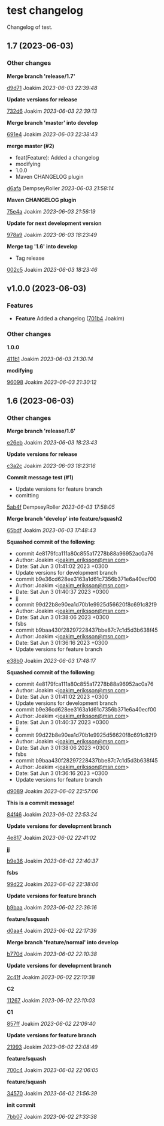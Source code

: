 # test changelog

Changelog of test.

## 1.7 (2023-06-03)

### Other changes

**Merge branch 'release/1.7'**


[d9d71](https://github.com/DempseyRoller/test/commit/d9d71eb77a1c7d0) Joakim *2023-06-03 22:39:48*

**Update versions for release**


[732d6](https://github.com/DempseyRoller/test/commit/732d6b9b1bc7454) Joakim *2023-06-03 22:39:13*

**Merge branch 'master' into develop**


[691e4](https://github.com/DempseyRoller/test/commit/691e496f3787d58) Joakim *2023-06-03 22:38:43*

**merge master (#2)**

* feat(Feature): Added a changelog 
* modifying 
* 1.0.0 
* Maven CHANGELOG plugin 

[d6afa](https://github.com/DempseyRoller/test/commit/d6afa4209e4454f) DempseyRoller *2023-06-03 21:58:14*

**Maven CHANGELOG plugin**


[75e4a](https://github.com/DempseyRoller/test/commit/75e4ad5154efad3) Joakim *2023-06-03 21:56:19*

**Update for next development version**


[978a9](https://github.com/DempseyRoller/test/commit/978a91662d75d10) Joakim *2023-06-03 18:23:49*

**Merge tag '1.6' into develop**

* Tag release 

[002c5](https://github.com/DempseyRoller/test/commit/002c5bbaa843334) Joakim *2023-06-03 18:23:46*


## v1.0.0 (2023-06-03)

### Features

-  **Feature**  Added a changelog ([701b4](https://github.com/DempseyRoller/test/commit/701b4ea765ced38) Joakim)  

### Other changes

**1.0.0**


[411b1](https://github.com/DempseyRoller/test/commit/411b16293da736e) Joakim *2023-06-03 21:30:14*

**modifying**


[96098](https://github.com/DempseyRoller/test/commit/9609841e5d0b264) Joakim *2023-06-03 21:30:12*


## 1.6 (2023-06-03)

### Other changes

**Merge branch 'release/1.6'**


[e26eb](https://github.com/DempseyRoller/test/commit/e26ebd227e50b97) Joakim *2023-06-03 18:23:43*

**Update versions for release**


[c3a2c](https://github.com/DempseyRoller/test/commit/c3a2cbf431a5314) Joakim *2023-06-03 18:23:16*

**Commit message test (#1)**

* Update versions for feature branch 
* comitting 

[5ab4f](https://github.com/DempseyRoller/test/commit/5ab4f7b3d695728) DempseyRoller *2023-06-03 17:58:05*

**Merge branch 'develop' into feature/squash2**


[65bdf](https://github.com/DempseyRoller/test/commit/65bdf77d6de0488) Joakim *2023-06-03 17:48:43*

**Squashed commit of the following:**

* commit 4e8179fca111a80c855a17278b88a96952ac0a76 
* Author: Joakim &lt;joakim_eriksson@msn.com&gt; 
* Date:   Sat Jun 3 01:41:02 2023 +0300 
* Update versions for development branch 
* commit b9e36cd628ee3163a1d61c7356b371e6a40ecf00 
* Author: Joakim &lt;joakim_eriksson@msn.com&gt; 
* Date:   Sat Jun 3 01:40:37 2023 +0300 
* jj 
* commit 99d22b8e90ea1d70b1e9925d56620f8c691c82f9 
* Author: Joakim &lt;joakim_eriksson@msn.com&gt; 
* Date:   Sat Jun 3 01:38:06 2023 +0300 
* fsbs 
* commit b9baa430f28297228437bbe87c7c1d5d3b638f45 
* Author: Joakim &lt;joakim_eriksson@msn.com&gt; 
* Date:   Sat Jun 3 01:36:16 2023 +0300 
* Update versions for feature branch 

[e38b0](https://github.com/DempseyRoller/test/commit/e38b02267e0407b) Joakim *2023-06-03 17:48:17*

**Squashed commit of the following:**

* commit 4e8179fca111a80c855a17278b88a96952ac0a76 
* Author: Joakim &lt;joakim_eriksson@msn.com&gt; 
* Date:   Sat Jun 3 01:41:02 2023 +0300 
* Update versions for development branch 
* commit b9e36cd628ee3163a1d61c7356b371e6a40ecf00 
* Author: Joakim &lt;joakim_eriksson@msn.com&gt; 
* Date:   Sat Jun 3 01:40:37 2023 +0300 
* jj 
* commit 99d22b8e90ea1d70b1e9925d56620f8c691c82f9 
* Author: Joakim &lt;joakim_eriksson@msn.com&gt; 
* Date:   Sat Jun 3 01:38:06 2023 +0300 
* fsbs 
* commit b9baa430f28297228437bbe87c7c1d5d3b638f45 
* Author: Joakim &lt;joakim_eriksson@msn.com&gt; 
* Date:   Sat Jun 3 01:36:16 2023 +0300 
* Update versions for feature branch 

[d9089](https://github.com/DempseyRoller/test/commit/d90899e41474b6c) Joakim *2023-06-02 22:57:06*

**This is a commit message!**


[84f46](https://github.com/DempseyRoller/test/commit/84f463a565711af) Joakim *2023-06-02 22:53:24*

**Update versions for development branch**


[4e817](https://github.com/DempseyRoller/test/commit/4e8179fca111a80) Joakim *2023-06-02 22:41:02*

**jj**


[b9e36](https://github.com/DempseyRoller/test/commit/b9e36cd628ee316) Joakim *2023-06-02 22:40:37*

**fsbs**


[99d22](https://github.com/DempseyRoller/test/commit/99d22b8e90ea1d7) Joakim *2023-06-02 22:38:06*

**Update versions for feature branch**


[b9baa](https://github.com/DempseyRoller/test/commit/b9baa430f282972) Joakim *2023-06-02 22:36:16*

**feature/ssquash**


[d0aa4](https://github.com/DempseyRoller/test/commit/d0aa4ce39148935) Joakim *2023-06-02 22:17:39*

**Merge branch 'feature/normal' into develop**


[b770d](https://github.com/DempseyRoller/test/commit/b770de76510a457) Joakim *2023-06-02 22:10:38*

**Update versions for development branch**


[2c41f](https://github.com/DempseyRoller/test/commit/2c41f43bed27803) Joakim *2023-06-02 22:10:38*

**C2**


[11267](https://github.com/DempseyRoller/test/commit/11267cf6c021fe2) Joakim *2023-06-02 22:10:03*

**C1**


[857ff](https://github.com/DempseyRoller/test/commit/857ffeaa29db545) Joakim *2023-06-02 22:09:40*

**Update versions for feature branch**


[21993](https://github.com/DempseyRoller/test/commit/219936c75e29044) Joakim *2023-06-02 22:08:49*

**feature/squash**


[700c4](https://github.com/DempseyRoller/test/commit/700c45473022a6b) Joakim *2023-06-02 22:06:05*

**feature/squash**


[34570](https://github.com/DempseyRoller/test/commit/3457064748f168a) Joakim *2023-06-02 21:56:39*

**init commit**


[7bb07](https://github.com/DempseyRoller/test/commit/7bb07419bf3b94b) Joakim *2023-06-02 21:33:38*


